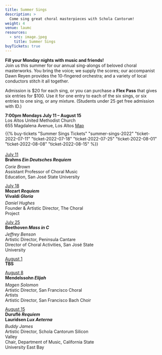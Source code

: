 ```yaml
---
title: Summer Sings
description: >
  Come sing great choral masterpieces with Schola Cantorum!
weight: 4
venue: laumc
resources:
  - src: image.jpeg
    title: Summer Sings
buyTickets: true
---
```


<p><b>Fill your Monday nights with music and friends!</b><br>
 Join us this summer for our annual sing-alongs of beloved choral masterworks.
 You bring the voice; we supply the scores; our accompanist Dawn Reyen provides
 the 10-fingered orchestra; and a variety of local conductors stitch it all
 together.</p>

 <p>Admission is $20 for each sing, or you can purchase a <b>Flex Pass</b> that
 gives six entries for $100. Use it for one entry to each of the six sings, or
 six entries to one sing, or any mixture. (Students under 25 get free admission
 with ID.)</p>

 <div class="concerttable">
     <div style="line-height:1.2">
         <b>7:00pm Mondays July 11 – August 15</b><br>
         Los Altos United Methodist Church<br>
         655 Magdalena Avenue, Los Altos <a class="venuemap" target="_blank" href="https://www.google.com/maps/place/Los+Altos+United+Methodist+Church/@37.3604399,-122.1163995,14z/data=!4m13!1m7!3m6!1s0x808fb13b09db205b:0x3cb6a0075024dc76!2s655+Magdalena+Ave,+Los+Altos,+CA+94024!3b1!8m2!3d37.3604399!4d-122.09889!3m4!1s0x808fb13baf46a387:0xcfbef6958c3a62d!8m2!3d37.3604399!4d-122.09889">Map</a><br>
     </div>
     <div style="margin-top:8px">
         {{% buy-tickets "Summer Sings Tickets" "summer-sings-2022" "ticket-2022-07-11" "ticket-2022-07-18" "ticket-2022-07-25" "ticket-2022-08-01" "ticket-2022-08-08" "ticket-2022-08-15" %}}
     </div>
 </div>

<div style="display:flex;flex-wrap:wrap;margin:18px 0 0 -12px;line-height:1.2">
     <div style="width:296px;margin:0 0 12px 12px">
         <u>July 11</u><br>
         <b>Brahms <i>Ein Deutsches Requiem</i></b>
         <div style="height:6px"></div>
         <i>Corie Brown</i><br>
         <span style="font-size:14px">Assistant Professor of Choral Music Education, San Jos&eacute; State University</span>
     </div>
     <div style="width:296px;margin:0 0 12px 12px">
         <u>July 18</u><br>
         <b>Mozart <i>Requiem</i></b><br>
         <b>Vivaldi <i>Gloria</i></b>
         <div style="height:6px"></div>
         <i>Daniel Hughes</i><br>
         <span style="font-size:14px">Founder & Artistic Director, The Choral Project</span>
     </div>
     <div style="width:296px;margin:0 0 12px 12px">
         <u>July 25</u><br>
         <b>Beethoven <i>Mass in C</i></b>
         <div style="height:6px"></div>
         <i>Jeffrey Benson</i><br>
         <span style="font-size:14px">Artistic Director, Peninsula Cantare<br>
         Director of Choral Activities, San Jos&eacute; State University</span>
     </div>
     <div style="width:296px;margin:0 0 12px 12px">
         <u>August 1</u><br>
         <b>TBS</b>
     </div>
     <div style="width:296px;margin:0 0 12px 12px">
         <u>August 8</u><br>
         <b>Mendelssohn <i>Elijah</i></b>
         <div style="height:6px"></div>
         <i>Magen Solomon</i><br>
         <span style="font-size:14px">Artistic Director, San Francisco Choral Artists<br>
         Artistic Director, San Francisco Bach Choir</span>
     </div>
     <div style="width:296px;margin:0 0 12px 12px">
         <u>August 15</u><br>
         <b>Durufl&eacute; <i>Requiem</i></b><br>
         <b>Lauridsen <i>Lux Aeterna</i></b>
         <div style="height:6px"></div>
         <i>Buddy James</i><br>
         <span style="font-size:14px">Artistic Director, Schola Cantorum Silicon Valley<br>
         Chair, Department of Music, California State University East Bay</span>
     </div>
 </div>
